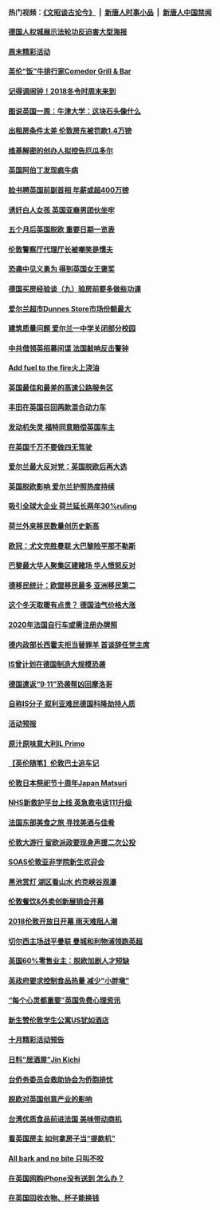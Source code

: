 #### 热门视频：[《文昭谈古论今》](https://github.com/gfw-breaker/wenzhao/blob/master/README.md?t=10281233) &nbsp;|&nbsp; [新唐人时事小品](https://github.com/gfw-breaker/ntdtv-comedy/blob/master/README.md?t=10281233) &nbsp;|&nbsp; [新唐人中国禁闻](https://github.com/gfw-breaker/ntdtv-news/blob/master/README.md?t=10281233)

#### [德国人权城展示法轮功反迫害大型海报](../pages/nsc974/n10813515.md?t=10281233) 

#### [周末精彩活动](../pages/nsc974/n10813060.md?t=10281233) 

#### [英伦“饭”牛排行家Comedor Grill & Bar](../pages/nsc974/n10813052.md?t=10281233) 

#### [记得调闹钟！2018冬令时周末来到](../pages/nsc974/n10813042.md?t=10281233) 

#### [图说英国一周：牛津大学：这块石头像什么](../pages/nsc974/n10813028.md?t=10281233) 

#### [出租房条件太差 伦敦房东被罚款1.4万镑](../pages/nsc974/n10813024.md?t=10281233) 

#### [维基解密的创办人拟控告厄瓜多尔](../pages/nsc974/n10813022.md?t=10281233) 

#### [英国阿伯丁发现疯牛病](../pages/nsc974/n10813015.md?t=10281233) 

#### [脸书聘英国前副首相 年薪或超400万镑](../pages/nsc974/n10813003.md?t=10281233) 

#### [诱奸白人女孩 英国亚裔男团伙坐牢](../pages/nsc974/n10812999.md?t=10281233) 

#### [五个月后英国脱欧 重要日期一览表](../pages/nsc974/n10812997.md?t=10281233) 

#### [伦敦警察厅代理厅长被嘲笑是懦夫](../pages/nsc974/n10812994.md?t=10281233) 

#### [恐袭中见义勇为 得到英国女王褒奖](../pages/nsc974/n10812990.md?t=10281233) 

#### [德国买房经验谈（九）验房前要多做些功课](../pages/nsc974/n10810647.md?t=10281233) 

#### [爱尔兰超市Dunnes Store市场份额最大](../pages/nsc974/n10810621.md?t=10281233) 

#### [建筑质量问题 爱尔兰一中学关闭部分校园](../pages/nsc974/n10810599.md?t=10281233) 

#### [中共借领英招募间谍 法国敲响反击警钟](../pages/nsc974/n10808700.md?t=10281233) 

#### [Add fuel to the fire火上浇油](../pages/nsc974/n10808877.md?t=10281233) 

#### [英国最佳和最差的高速公路服务区](../pages/nsc974/n10808870.md?t=10281233) 

#### [丰田在英国召回两款混合动力车](../pages/nsc974/n10808859.md?t=10281233) 

#### [发动机失灵 福特同意赔偿英国车主](../pages/nsc974/n10808842.md?t=10281233) 

#### [在英国千万不要做四无驾驶](../pages/nsc974/n10808828.md?t=10281233) 

#### [爱尔兰最大反对党：英国脱欧后再大选](../pages/nsc974/n10808028.md?t=10281233) 

#### [英国脱欧影响 爱尔兰护照热度持续](../pages/nsc974/n10808001.md?t=10281233) 

#### [吸引全球大企业 荷兰延长两年30%ruling](../pages/nsc974/n10807940.md?t=10281233) 

#### [荷兰外来移民数量创历史新高](../pages/nsc974/n10807850.md?t=10281233) 

#### [欧冠：尤文完胜曼联 大巴黎险平那不勒斯](../pages/nsc974/n10806938.md?t=10281233) 

#### [巴黎最大华人聚集区建赌场 华人愤怒反对](../pages/nsc974/n10805445.md?t=10281233) 

#### [德移民统计：欧盟移民最多 亚洲移民第二](../pages/nsc974/n10805377.md?t=10281233) 

#### [这个冬天取暖有点贵？ 德国油气价格大涨](../pages/nsc974/n10805323.md?t=10281233) 

#### [2020年法国自行车或需注册办牌照](../pages/nsc974/n10805517.md?t=10281233) 

#### [德内政部长西霍夫拒当替罪羊 首谈辞任党主席](../pages/nsc974/n10805185.md?t=10281233) 

#### [IS曾计划在德国制造大规模恐袭](../pages/nsc974/n10803787.md?t=10281233) 

#### [德国遣返“9·11”恐袭帮凶回摩洛哥](../pages/nsc974/n10803883.md?t=10281233) 

#### [自称IS分子 叙利亚难民德国科隆劫持人质](../pages/nsc974/n10803842.md?t=10281233) 

#### [活动预报](../pages/nsc974/n10803032.md?t=10281233) 

#### [原汁原味意大利IL Primo](../pages/nsc974/n10802970.md?t=10281233) 

#### [【英伦随笔】伦敦巴士追车记](../pages/nsc974/n10802956.md?t=10281233) 

#### [伦敦日本祭祀节十周年Japan Matsuri](../pages/nsc974/n10802926.md?t=10281233) 

#### [NHS新救护平台上线 英急救电话111升级](../pages/nsc974/n10802902.md?t=10281233) 

#### [法国东部美食之旅 寻找美酒与佳肴](../pages/nsc974/n10801640.md?t=10281233) 

#### [伦敦大游行 留欧派政要现身声援二次公投](../pages/nsc974/n10801279.md?t=10281233) 

#### [SOAS伦敦亚非学院新生欢迎会](../pages/nsc974/n10800385.md?t=10281233) 

#### [黑池赏灯 湖区看山水 约克峡谷观瀑](../pages/nsc974/n10800379.md?t=10281233) 

#### [伦敦餐饮&外卖创新展销会开幕](../pages/nsc974/n10800370.md?t=10281233) 

#### [2018伦敦开放日开幕 雨天难阻人潮](../pages/nsc974/n10800357.md?t=10281233) 

#### [切尔西主场战平曼联 曼城和利物浦领跑英超](../pages/nsc974/n10799387.md?t=10281233) 

#### [英国60%零售业主：脱欧加剧人才短缺](../pages/nsc974/n10798814.md?t=10281233) 

#### [英政府要求控制食品热量 减少“小胖墩”](../pages/nsc974/n10798915.md?t=10281233) 

#### [“每个心灵都重要”英国免费心理资讯](../pages/nsc974/n10798906.md?t=10281233) 

#### [新生赞伦敦学生公寓US犹如酒店](../pages/nsc974/n10798881.md?t=10281233) 

#### [十月精彩活动预告](../pages/nsc974/n10798869.md?t=10281233) 

#### [日料“居酒屋”Jin Kichi](../pages/nsc974/n10798856.md?t=10281233) 

#### [台侨务委员会救助协会为侨胞排忧](../pages/nsc974/n10798830.md?t=10281233) 

#### [脱欧对英国创意产业的影响](../pages/nsc974/n10798806.md?t=10281233) 

#### [台湾优质食品前进法国 美味带动商机](../pages/nsc974/n10796380.md?t=10281233) 

#### [看英国房主 如何拿房子当“提款机”](../pages/nsc974/n10795639.md?t=10281233) 

#### [All bark and no bite 只叫不咬](../pages/nsc974/n10795626.md?t=10281233) 

#### [在英国网购iPhone没有送到 怎么办？](../pages/nsc974/n10795611.md?t=10281233) 

#### [在英国回收衣物、杯子能换钱](../pages/nsc974/n10795600.md?t=10281233) 

